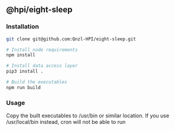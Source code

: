 ## @hpi/eight-sleep

### Installation

```bash
git clone git@github.com:Qnzl-HPI/eight-sleep.git

# Install node requirements
npm install

# Install data access layer
pip3 install .

# Build the executables
npm run build

```

### Usage

Copy the built executables to /usr/bin or similar location. If you use /usr/local/bin instead, cron will not be able to run



